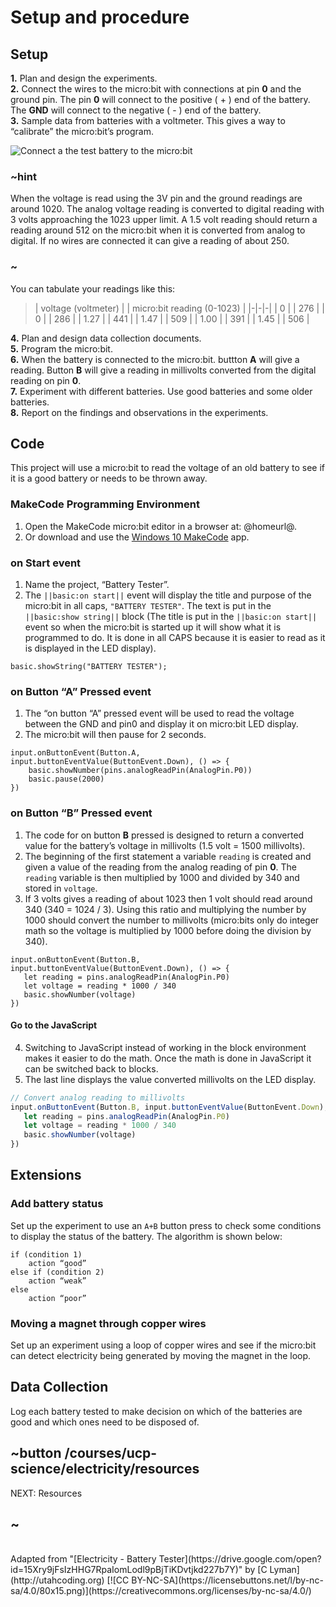# Setup and procedure

## Setup

**1.** Plan and design the experiments.<br/>
**2.** Connect the wires to the micro:bit with connections at pin **0** and the ground pin. The pin **0** will connect to the positive ( + ) end of the battery. The **GND** will connect to the negative ( - ) end of the battery.<br/>
**3.** Sample data from batteries with a voltmeter. This gives a way to “calibrate” the micro:bit’s program.

![Connect a the test battery to the micro:bit](/static/courses/ucp-science/electricity/battery-tester-connect.jpg)

### ~hint

When the voltage is read using the 3V pin and the ground readings are around 1020. The analog voltage reading is converted to digital reading with 3 volts approaching the 1023 upper limit. A 1.5 volt reading should return a reading around 512 on the micro:bit when it is converted from analog to digital. If no wires are connected it can give a reading of about 250.

### ~

You can tabulate your readings like this:

>| voltage (voltmeter) | | micro:bit reading (0-1023) |
|-|-|-|
| 0 | | 276 |
| 0 | | 286 |
| 1.27 | | 441 |
| 1.47 | | 509 |
| 1.00 | | 391 |
| 1.45 | | 506 |

**4.** Plan and design data collection documents.<br/>
**5.** Program the micro:bit.<br/>
**6.** When the battery is connected to the micro:bit. buttton **A** will give a reading. Button **B** will give a reading in millivolts converted from the digital reading on pin **0**.<br/>
**7.** Experiment with different batteries. Use good batteries and some older batteries.<br/>
**8.** Report on the findings and observations in the experiments.

## Code

This project will use a micro:bit to read the voltage of an old battery to see if it is a good battery or needs to be thrown away.

### MakeCode Programming Environment

1. Open the MakeCode micro:bit editor in a browser at: @homeurl@.
2. Or download and use the [Windows 10 MakeCode](https://www.microsoft.com/store/apps/9PJC7SV48LCX) app.

### on Start event

1. Name the project, “Battery Tester”.
2. The ``||basic:on start||`` event will display the title and purpose of the micro:bit in all caps, `"BATTERY TESTER"`. The text is put in the ``||basic:show string||`` block (The title is put in the ``||basic:on start||`` event so when the micro:bit is started up it will show what it is programmed to do. It is done in all CAPS because it is easier to read as it is displayed in the LED display).

```blocks
basic.showString("BATTERY TESTER");
```

### on Button “A” Pressed event

1. The “on button “A” pressed event will be used to read the voltage between the GND and pin0 and display it on micro:bit LED display.
2. The micro:bit will then pause for 2 seconds.

```blocks
input.onButtonEvent(Button.A, input.buttonEventValue(ButtonEvent.Down), () => {
    basic.showNumber(pins.analogReadPin(AnalogPin.P0))
    basic.pause(2000)
})
```

### on Button “B” Pressed event

1. The code for on button **B** pressed is designed to return a converted value for the battery’s voltage in millivolts (1.5 volt = 1500 millivolts).
2. The beginning of the first statement a variable ``reading`` is created and given a value of the reading from the analog reading of pin **0**. The ``reading`` variable is then multiplied by 1000 and divided by 340 and stored in ``voltage``.
3. If 3 volts gives a reading of about 1023 then 1 volt should read around 340 (340 = 1024 / 3). Using this ratio and multiplying the number by 1000 should convert the number to millivolts (micro:bits only do integer math so the voltage is multiplied by 1000 before doing the division by 340).

```block
input.onButtonEvent(Button.B, input.buttonEventValue(ButtonEvent.Down), () => {
   let reading = pins.analogReadPin(AnalogPin.P0)
   let voltage = reading * 1000 / 340
   basic.showNumber(voltage)
})
```

#### Go to the JavaScript

4. Switching to JavaScript instead of working in the block environment makes it easier to do the math. Once the math is done in JavaScript it can be switched back to blocks. 
5. The last line displays the value converted millivolts on the LED display.

```typescript
// Convert analog reading to millivolts
input.onButtonEvent(Button.B, input.buttonEventValue(ButtonEvent.Down), () => {
   let reading = pins.analogReadPin(AnalogPin.P0)
   let voltage = reading * 1000 / 340
   basic.showNumber(voltage)
})
```

## Extensions

### Add battery status

Set up the experiment to use an ``A+B`` button press to check some conditions to display the status of the battery. The algorithm is shown below:

```
if (condition 1)
    action “good”
else if (condition 2)
    action “weak”
else
    action “poor”
```

### Moving a magnet through copper wires

Set up an experiment using a loop of copper wires and see if the micro:bit can detect electricity being generated by moving the magnet in the loop.

## Data Collection

Log each battery tested to make decision on which of the batteries are good and which ones need to be disposed of.

## ~button /courses/ucp-science/electricity/resources
NEXT: Resources
## ~

<br/>
Adapted from "[Electricity - Battery Tester](https://drive.google.com/open?id=15Xry9jFsIzHHG7RpaIomLodl9pBjTiKDvtjkd227b7Y)" by [C Lyman](http://utahcoding.org) [![CC BY-NC-SA](https://licensebuttons.net/l/by-nc-sa/4.0/80x15.png)](https://creativecommons.org/licenses/by-nc-sa/4.0/)
